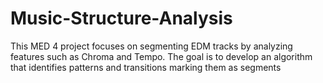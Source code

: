 # Music-Structure-Analysis
This MED 4 project focuses on segmenting EDM tracks by analyzing features such as Chroma and Tempo. The goal is to develop an algorithm that identifies patterns and transitions marking them as segments
